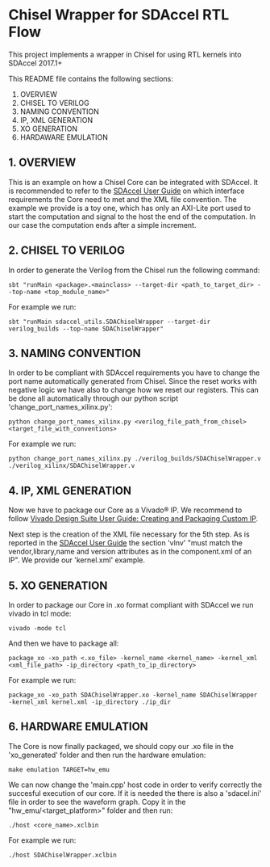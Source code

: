 Chisel Wrapper for SDAccel RTL Flow
=======================

This project implements a wrapper in Chisel for using RTL kernels into SDAccel 2017.1+

This README file contains the following sections:
1. OVERVIEW
2. CHISEL TO VERILOG
3. NAMING CONVENTION
4. IP, XML GENERATION
5. XO GENERATION
6. HARDAWARE EMULATION


## 1. OVERVIEW
This is an example on how a Chisel Core can be integrated with SDAccel.
It is recommended to refer to the [SDAccel User Guide] on which interface requirements the Core need to met and the XML file convention.
The example we provide is a toy one, which has only an AXI-Lite port used to start the computation and signal to the host the end of the computation. In our case the computation ends after a simple increment.

## 2. CHISEL TO VERILOG

In order to generate the Verilog from the Chisel run the following command:
```
sbt "runMain <package>.<mainclass> --target-dir <path_to_target_dir> --top-name <top_module_name>"
```
For example we run:
```
sbt "runMain sdaccel_utils.SDAChiselWrapper --target-dir verilog_builds --top-name SDAChiselWrapper"
```

## 3. NAMING CONVENTION
In order to be compliant with SDAccel requirements you have to change the port name automatically generated from Chisel. Since the reset works with negative logic we have also to change how we reset our registers. 
This can be done all automatically through our python script 'change_port_names_xilinx.py':
```
python change_port_names_xilinx.py <verilog_file_path_from_chisel> <target_file_with_conventions>
```

For example we run:
```
python change_port_names_xilinx.py ./verilog_builds/SDAChiselWrapper.v ./verilog_xilinx/SDAChiselWrapper.v
```

## 4. IP, XML GENERATION

Now we have to package our Core as a Vivado® IP. We recommend to follow
[Vivado Design Suite User Guide: Creating and Packaging Custom IP].

Next step is the creation of the XML file necessary for the 5th step.
As is reported in the [SDAccel User Guide] the section 'vlnv' "must match the vendor,library,name and version attributes as in the component.xml of an IP". We provide our 'kernel.xml' example.

## 5. XO  GENERATION

In order to package our Core in .xo format compliant with SDAccel we run vivado in tcl mode:
```
vivado -mode tcl
```

And then we have to package all:
```
package_xo -xo_path <.xo_file> -kernel_name <kernel_name> -kernel_xml <xml_file_path> -ip_directory <path_to_ip_directory>
```

For example we run:
```
package_xo -xo_path SDAChiselWrapper.xo -kernel_name SDAChiselWrapper -kernel_xml kernel.xml -ip_directory ./ip_dir
```

## 6. HARDWARE EMULATION

The Core is now finally packaged, we should copy our .xo file in the 'xo_generated' folder and then run the hardware emulation:
```
make emulation TARGET=hw_emu
```
We can now change the 'main.cpp' host code in order to verify correctly the succesful execution of our core. 
If it is needed the there is also a 'sdacel.ini' file in order to see the waveform graph. Copy it in the "hw_emu/<target_platform>" folder and then run:
```
./host <core_name>.xclbin
```

For example we run:
```
./host SDAChiselWrapper.xclbin
```

[SDAccel User Guide]: https://www.xilinx.com/support/documentation/sw_manuals/xilinx2017_1/ug1023-sdaccel-user-guide.pdf 

[Vivado Design Suite User Guide: Creating and Packaging Custom IP]: https://www.xilinx.com/support/documentation/sw_manuals/xilinx2017_1/ug1118-vivado-creating-packaging-custom-ip.pdf
